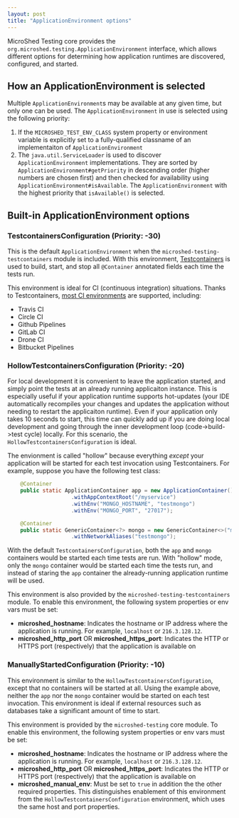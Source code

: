 ```yaml
---
layout: post
title: "ApplicationEnvironment options"
---
```

MicroShed Testing core provides the `org.microshed.testing.ApplicationEnvironment` interface, which allows different options for
determining how application runtimes are discovered, configured, and started.

## How an ApplicationEnvironment is selected

Multiple `ApplicationEnvironment`s may be available at any given time, but only one can be used. The `ApplicationEnvironment` in use
is selected using the following priority:
1. If the `MICROSHED_TEST_ENV_CLASS` system property or environment variable is explicitly set to a fully-qualified classname of an 
implementaiton of `ApplicationEnvironment`
1. The `java.util.ServiceLoader` is used to discover `ApplicationEnvironment` implementations. They are sorted by `ApplicationEnvironment#getPriority` 
in descending order (higher numbers are chosen first) and then checked for availability using `ApplicationEnvironment#isAvailable`. The `ApplicationEnvironment` with the highest priority that `isAvailable()` is selected.

## Built-in ApplicationEnvironment options

### TestcontainersConfiguration (Priority: -30)

This is the default `ApplicationEnvironment` when the `microshed-testing-testcontainers` module is included. With this environment, [Testcontainers](https://www.testcontainers.org/) is used to build, start, and stop all `@Container` annotated fields each time the tests run.

This environment is ideal for CI (continuous integration) situations. Thanks to Testcontainers, [most CI environments](https://www.testcontainers.org/supported_docker_environment/)
 are supported, including:
 * Travis CI
 * Circle CI
 * Github Pipelines
 * GitLab CI
 * Drone CI
 * Bitbucket Pipelines 

### HollowTestcontainersConfiguration (Priority: -20)

For local development it is convenient to leave the application started, and simply point the tests at an already running applicaiton instance. This
is especially useful if your application runtime supports hot-updates (your IDE automatically recompiles your changes and updates the application without
needing to restart the applicaiton runtime). Even if your application only takes 10 seconds to start, this time can quickly add up if you are doing local
development and going through the inner development loop (code->build->test cycle) locally. For this scenario, the `HollowTestcontainersConfiguration` is ideal. 

The envionment is called "hollow" because everything _except_ your application will be started for each test invocation using Testcontainers. For example, suppose you have the following test class:

```java
    @Container
    public static ApplicationContainer app = new ApplicationContainer()
                    .withAppContextRoot("/myservice")
                    .withEnv("MONGO_HOSTNAME", "testmongo")
                    .withEnv("MONGO_PORT", "27017");

    @Container
    public static GenericContainer<?> mongo = new GenericContainer<>("mongo:3.4")
                    .withNetworkAliases("testmongo");
```

With the default `TestcontainersConfiguration`, both the `app` and `mongo` containers would be started each time tests are run. With "hollow" mode, only the `mongo` container would be started each time the tests run, and instead of staring the `app` container the already-running application runtime will be used.

This environment is also provided by the `microshed-testing-testcontainers` module. To enable this environment, the following system properties or env vars must be set:
* **microshed_hostname**: Indicates the hostname or IP address where the application is running. For example, `localhost` or `216.3.128.12`.
* **microshed_http_port** OR **microshed_https_port**: Indicates the HTTP or HTTPS port (respectively) that the application is available on

### ManuallyStartedConfiguration (Priority: -10)

This environment is similar to the `HollowTestcontainersConfiguration`, except that no containers will be started at all. Using the example above, neither the `app` nor the `mongo` container would be started on each test invocation. This environment is ideal if external resources such as databases take a 
significant amount of time to start.

This environment is provided by the `microshed-testing` core module. To enable this environment, the following system properties or env vars must be set:
* **microshed_hostname**: Indicates the hostname or IP address where the application is running. For example, `localhost` or `216.3.128.12`.
* **microshed_http_port** OR **microshed_https_port**: Indicates the HTTP or HTTPS port (respectively) that the application is available on
* **microshed_manual_env**: Must be set to `true` in addition the the other required properties. This distinguishes enablement of this environment from
the `HollowTestcontainersConfiguration` environment, which uses the same host and port properties.
